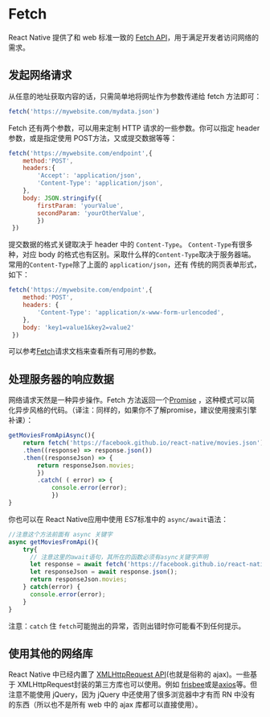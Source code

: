 # Fetch
React Native 提供了和 web 标准一致的 [Fetch API](https://developer.mozilla.org/en-US/docs/Web/API/Fetch_API)，用于满足开发者访问网络的需求。
## 发起网络请求
从任意的地址获取内容的话，只需简单地将网址作为参数传递给 fetch 方法即可：
```js
fetch('https://mywebsite.com/mydata.json')
```
Fetch 还有两个参数，可以用来定制 HTTP 请求的一些参数。你可以指定 header 参数，或是指定使用 POST方法，又或提交数据等等：
```js
fetch('https://mywebsite.com/endpoint',{
    method:'POST',
    headers:{
        'Accept': 'application/json',
        'Content-Type': 'application/json',
    },
    body: JSON.stringify({
        firstParam: 'yourValue',
        secondParam: 'yourOtherValue',
        })
 })
```
提交数据的格式关键取决于 header 中的 `Content-Type`。
`Content-Type`有很多种，对应 body 的格式也有区别。采取什么样的`Content-Type`取决于服务器端。
常用的`Content-Type`除了上面的 `application/json`，还有 传统的网页表单形式，如下：
```js
fetch('https://mywebsite.com/endpoint',{
    method:'POST',
    headers: {
        'Content-Type': 'application/x-www-form-urlencoded',
    },
    body: 'key1=value1&key2=value2'
 })
```
可以参考[Fetch](https://developer.mozilla.org/en-US/docs/Web/API/Request)请求文档来查看所有可用的参数。
## 处理服务器的响应数据
网络请求天然是一种异步操作。Fetch 方法返回一个[Promise](https://developer.mozilla.org/en-US/docs/Web/JavaScript/Reference/Global_Objects/Promise) ，这种模式可以简化异步风格的代码。（译注：同样的，如果你不了解promise，建议使用搜索引擎补课）：
```js
getMoviesFromApiAsync(){
    return fetch('https://facebook.github.io/react-native/movies.json')
    .then((response) => response.json())
    .then((responseJson) => {
        return responseJson.movies;
        })
        .catch( ( error) => {
            console.error(error);
            })
}
```
你也可以在 React Native应用中使用 ES7标准中的 `async/await`语法：
```js
//注意这个方法前面有 async 关键字
async getMoviesFromApi(){
    try{
      // 注意这里的await语句，其所在的函数必须有async关键字声明
      let response = await fetch('https://facebook.github.io/react-native/movies.json');
      let responseJson = await response.json();
      return responseJson.movies;
    } catch(error) {
      console.error(error);
    }
}
```
注意：`catch` 住 `fetch`可能抛出的异常，否则出错时你可能看不到任何提示。
## 使用其他的网络库
React Native 中已经内置了 [XMLHttpRequest API](https://developer.mozilla.org/en-US/docs/Web/API/XMLHttpRequest)(也就是俗称的 ajax)。一些基于 XMLHttpRequest封装的第三方库也可以使用。例如 [frisbee](https://github.com/niftylettuce/frisbee)或是[axios](https://github.com/mzabriskie/axios)等。但注意不能使用 jQuery，因为 jQuery 中还使用了很多浏览器中才有而 RN 中没有的东西（所以也不是所有 web 中的 ajax 库都可以直接使用）。











